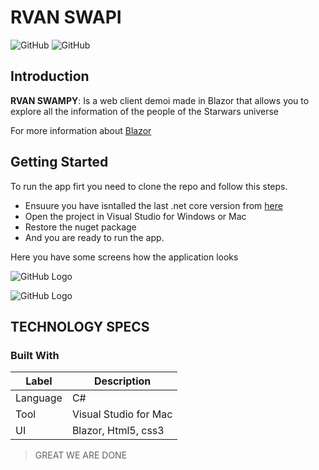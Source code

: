 # RVAN SWAPI

![GitHub](https://img.shields.io/badge/Language-C%Sharp-brightgreen.svg) ![GitHub](https://img.shields.io/badge/Platform-.NET-blue.svg)

## Introduction

**RVAN SWAMPY**: Is a web client demoi made in Blazor that allows you to explore all the information of the people of the Starwars universe

For more information about [Blazor](https://dotnet.microsoft.com/apps/aspnet/web-apps/blazor)

## Getting Started

To run the app firt you need to clone the repo and follow this steps.

- Ensuure you have isntalled the last .net core version from [here](https://dotnet.microsoft.com/download/dotnet-core/3.1)
- Open the project in Visual Studio for Windows or Mac
- Restore the nuget package
- And you are ready to run the app.

Here you have some screens how the application looks

![GitHub Logo](https://i.postimg.cc/sDmy7ssf/rvan-gift1.gif)

![GitHub Logo](https://i.postimg.cc/c4S4fF3h/rvan-gift2.gif)

## TECHNOLOGY SPECS

### Built With

| **Label** | **Description**       |
| --------- | --------------------- |
| Language  | C#                    |
| Tool      | Visual Studio for Mac |
| UI        | Blazor, Html5, css3   |

> GREAT WE ARE DONE
